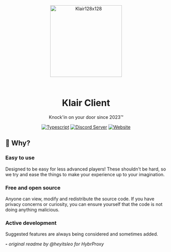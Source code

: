 <div align="center">

<img src="https://i.imgur.com/1CJwvea.png" alt="Klair128x128" width="224" height="224" style="margin-bottom: 25px;" />

# Klair Client

Knock'in on your door since 2023™️

<a href="https://www.java.com/"><img alt="Typescript" src="https://cdn.jsdelivr.net/npm/@intergrav/devins-badges@3.1.2/assets/cozy/built-with/java_vector.svg"></a>
<a href="https://discord.gg/tY7XNQNyGd"><img alt="Discord Server" src="https://cdn.jsdelivr.net/npm/@intergrav/devins-badges@3/assets/cozy/social/discord-plural_vector.svg"></a>
<a href="https://discord.gg/tY7XNQNyGd"><img alt="Website" src="https://cdn.jsdelivr.net/npm/@intergrav/devins-badges@3/assets/cozy/documentation/website_vector.svg"></a>

</div>

## 🤔 Why?

### Easy to use

Designed to be easy for less advanced players! These shouldn't be hard, so we try and ease the things to make your experience up to your imagination.

### Free and open source

Anyone can view, modify and redistribute the source code. If you have privacy concerns or curiosity, you can ensure yourself that the code is not doing anything malicious.

### Active development

Suggested features are always being considered and sometimes added.



**-** *original readme by @heyitsleo for HybrProxy*
